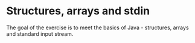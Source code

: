 # Structures, arrays and stdin

The goal of the exercise is to meet the basics of Java - structures, arrays and standard input stream. 
